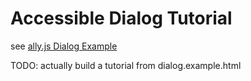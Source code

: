 
# Accessible Dialog Tutorial

see [ally.js Dialog Example](dialog.example.html)

TODO: actually build a tutorial from dialog.example.html
